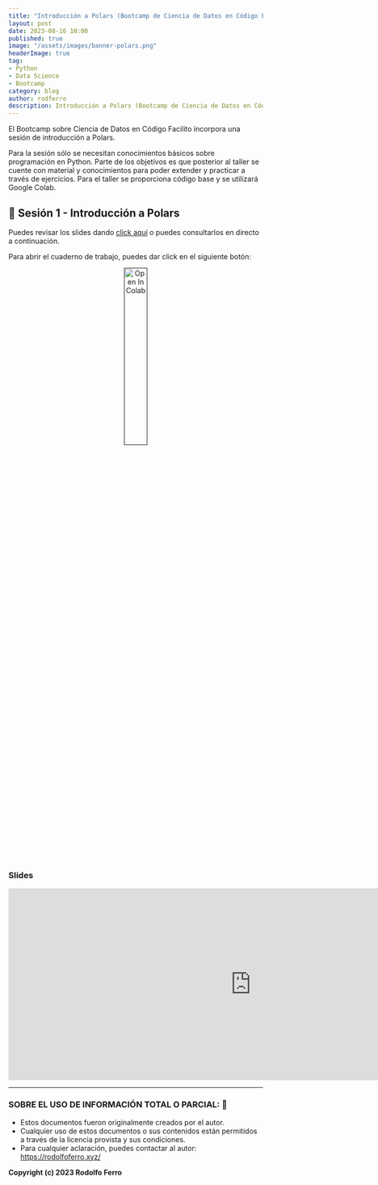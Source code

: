 ```yaml
---
title: "Introducción a Polars (Bootcamp de Ciencia de Datos en Código Facilito, 2023)"
layout: post
date: 2023-08-16 10:00
published: true
image: "/assets/images/banner-polars.png"
headerImage: true
tag:
- Python
- Data Science
- Bootcamp
category: blog
author: rodferro
description: Introducción a Polars (Bootcamp de Ciencia de Datos en Código Facilito, 2023)
---
```


El Bootcamp sobre Ciencia de Datos en Código Facilito incorpora una sesión de introducción a Polars.

Para la sesión sólo se necesitan conocimientos básicos sobre programación en Python. Parte de los objetivos es que posterior al taller se cuente con material y conocimientos para poder extender y practicar a través de ejercicios. Para el taller se proporciona código base y se utilizará Google Colab.


## 👾 Sesión 1 - Introducción a Polars

Puedes revisar los slides dando [click aquí](https://docs.google.com/presentation/d/e/2PACX-1vT43Wugtn6AO6Cc1F0YX7p7ddzr3mVE1qp0W2dzaYGwi4G5wmG4IScPhBaTI9c3IJERTNvUeNKlybKI/pub?start=false&loop=false&delayms=3000) o puedes consultarlos en directo a continuación.

Para abrir el cuaderno de trabajo, puedes dar click en el siguiente botón:

<center>
  <a href="" target="_blank">
    <img src="https://camo.githubusercontent.com/52feade06f2fecbf006889a904d221e6a730c194/68747470733a2f2f636f6c61622e72657365617263682e676f6f676c652e636f6d2f6173736574732f636f6c61622d62616467652e737667" alt="Open In Colab" data-canonical-src="https://colab.research.google.com/assets/colab-badge.svg" width="30%">
  </a>
</center>

### Slides

<iframe src="https://docs.google.com/presentation/d/e/2PACX-1vT43Wugtn6AO6Cc1F0YX7p7ddzr3mVE1qp0W2dzaYGwi4G5wmG4IScPhBaTI9c3IJERTNvUeNKlybKI/embed?start=false&loop=false&delayms=3000" frameborder="0" width="960" height="380" allowfullscreen="true" mozallowfullscreen="true" webkitallowfullscreen="true"></iframe>

***

### SOBRE EL USO DE INFORMACIÓN TOTAL O PARCIAL: 🔐
* Estos documentos fueron originalmente creados por el autor.
* Cualquier uso de estos documentos o sus contenidos están permitidos a través de la licencia provista y sus condiciones.
* Para cualquier aclaración, puedes contactar al autor: https://rodolfoferro.xyz/

**Copyright (c) 2023 Rodolfo Ferro**
